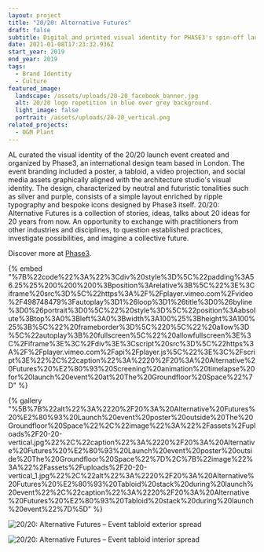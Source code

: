```yaml
---
layout: project
title: "20/20: Alternative Futures"
draft: false
subtitle: Digital and printed visual identity for PHASE3's spin-off launch event
date: 2021-01-08T17:23:32.936Z
start_year: 2019
end_year: 2019
tags:
  - Brand Identity
  - Culture
featured_image:
  landscape: /assets/uploads/20-20_facebook_banner.jpg
  alt: 20/20 logo repetition in blue over grey background.
  light_image: false
  portrait: /assets/uploads/20-20_vertical.png
related_projects:
  - OGM Plant
---
```

AL curated the visual identity of the 20/20 launch event created and organized by Phase3, an international design team based in London. The event branding included a poster, a tabloid, a video projection, and social media assets graphically aligned with the architecture studio's visual identity. The design, characterized by neutral and futuristic tonalities such as silver and purple, consists of a simple layout enriched by ripple typography and bespoke icons designed by Phase3 itself. 20/20: Alternative Futures is a collection of stories, ideas, talks about 20 ideas for 20 years from now. An opportunity to exchange with practitioners from other industries and disciplines, to question established practices, investigate possibilities, and imagine a collective future.

Discover more at [Phase3](https://phase3.uk/).

{% embed "%7B%22code%22%3A%22%3Cdiv%20style%3D%5C%22padding%3A56.25%25%200%200%200%3Bposition%3Arelative%3B%5C%22%3E%3Ciframe%20src%3D%5C%22https%3A%2F%2Fplayer.vimeo.com%2Fvideo%2F498748479%3Fautoplay%3D1%26loop%3D1%26title%3D0%26byline%3D0%26portrait%3D0%5C%22%20style%3D%5C%22position%3Aabsolute%3Btop%3A0%3Bleft%3A0%3Bwidth%3A100%25%3Bheight%3A100%25%3B%5C%22%20frameborder%3D%5C%220%5C%22%20allow%3D%5C%22autoplay%3B%20fullscreen%5C%22%20allowfullscreen%3E%3C%2Fiframe%3E%3C%2Fdiv%3E%3Cscript%20src%3D%5C%22https%3A%2F%2Fplayer.vimeo.com%2Fapi%2Fplayer.js%5C%22%3E%3C%2Fscript%3E%22%2C%22caption%22%3A%2220%2F20%3A%20Alternative%20Futures%20%E2%80%93%20Screening%20animation%20timelapse%20for%20launch%20event%20at%20The%20Groundfloor%20Space%22%7D" %}

{% gallery "%5B%7B%22alt%22%3A%2220%2F20%3A%20Alternative%20Futures%20%E2%80%93%20Launch%20event%20poster%20outside%20The%20Groundfloor%20Space%22%2C%22image%22%3A%22%2Fassets%2Fuploads%2F20-20-vertical.jpg%22%2C%22caption%22%3A%2220%2F20%3A%20Alternative%20Futures%20%E2%80%93%20Launch%20event%20poster%20outside%20The%20Groundfloor%20Space%22%7D%2C%7B%22image%22%3A%22%2Fassets%2Fuploads%2F20-20-vertical_1.jpg%22%2C%22alt%22%3A%2220%2F20%3A%20Alternative%20Futures%20%E2%80%93%20Tabloid%20stack%20during%20launch%20event%22%2C%22caption%22%3A%2220%2F20%3A%20Alternative%20Futures%20%E2%80%93%20Tabloid%20stack%20during%20launch%20event%22%7D%5D" %}

![20/20: Alternative Futures – Event tabloid exterior spread](/assets/uploads/tabloid20-20.jpg "20/20: Alternative Futures – Event tabloid exterior spread")

![20/20: Alternative Futures – Event tabloid interior spread](/assets/uploads/tabloid20-202.jpg "20/20: Alternative Futures –Event tabloid interior spread")